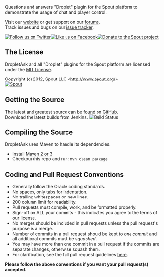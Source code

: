 Questions and answers "Droplet" plugin for the Spout platform to demonstrate the usage of chat and player control.

Visit our [website][Website] or get support on our [forums][Forums].  
Track issues and bugs on our [issue tracker][Issues].

[![Follow us on Twitter][Twitter Logo]][Twitter][![Like us on Facebook][Facebook Logo]][Facebook][![Donate to the Spout project][Donate Logo]][Donate]

## The License
DropletAsk and all "Droplet" plugins for the Spout platform are licensed under the [MIT License][License].

Copyright (c) 2012, Spout LLC <<http://www.spout.org/>>  
[![Spout][Author Logo]][Website]

## Getting the Source
The latest and greatest source can be found on [GitHub].  
Download the latest builds from [Jenkins]. [![Build Status](http://build.spout.org/job/DropletAsk/badge/icon)][Jenkins]

## Compiling the Source
DropletAsk uses Maven to handle its dependencies.

* Install [Maven 2 or 3](http://maven.apache.org/download.html)  
* Checkout this repo and run: `mvn clean package`

## Coding and Pull Request Conventions
* Generally follow the Oracle coding standards.
* No spaces, only tabs for indentation.
* No trailing whitespaces on new lines.
* 200 column limit for readability.
* Pull requests must compile, work, and be formatted properly.
* Sign-off on ALL your commits - this indicates you agree to the terms of our license.
* No merges should be included in pull requests unless the pull request's purpose is a merge.
* Number of commits in a pull request should be kept to *one commit* and all additional commits must be *squashed*.
* You may have more than one commit in a pull request if the commits are separate changes, otherwise squash them.
* For clarification, see the full pull request guidelines [here](http://spout.in/prguide).

**Please follow the above conventions if you want your pull request(s) accepted.**

[Author Logo]: http://cdn.spout.org/img/logo/spout_327x150.png
[License]: http://cdn.spout.org/license/mit.txt
[Website]: http://www.spout.org
[Forums]: http://forums.spout.org
[GitHub]: https://github.com/Droplets/DropletAsk
[Jenkins]: http://build.spout.org/job/DropletAsk
[Issues]: http://issues.spout.org/browse/Droplet
[Twitter]: http://spout.in/twitter
[Twitter Logo]: http://cdn.spout.org/img/button/twitter_follow_us.png
[Facebook]: http://spout.in/facebook
[Facebook Logo]: http://cdn.spout.org/img/button/facebook_like_us.png
[Donate]: http://spout.in/donate
[Donate Logo]: http://cdn.spout.org/img/button/donate_paypal_96x96.png
